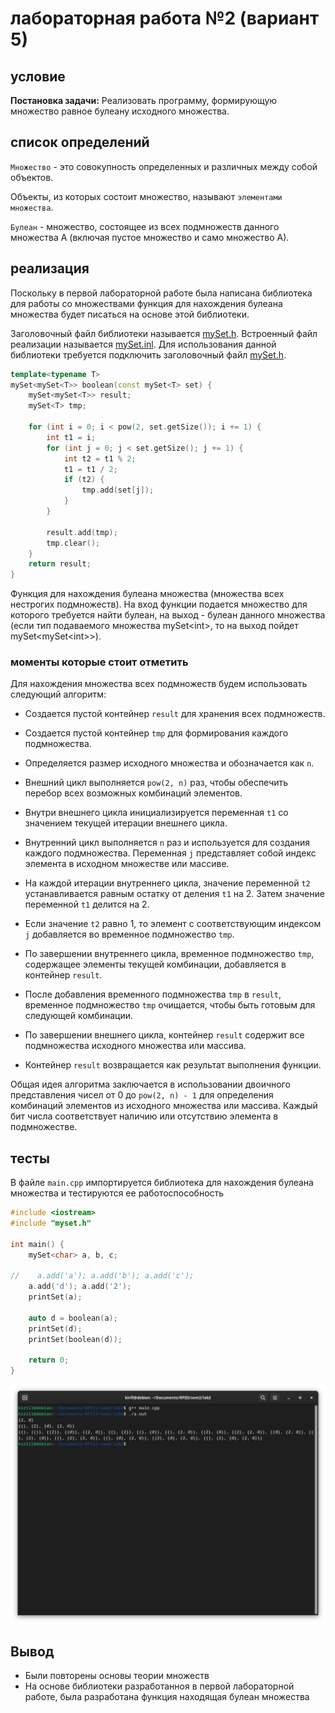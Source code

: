 # лабораторная работа №2 (вариант 5)

## условие

**Постановка задачи:** Реализовать программу, формирующую множество равное булеану исходного множества.

## список определений

`Множество` - это совокупность определенных и различных между собой объектов. 

Объекты, из которых состоит множество, называют `элементами множества`.

`Булеан` - множество, состоящее из всех подмножеств данного множества A (включая пустое множество и само множество A).

## реализация

Поскольку в первой лабораторной работе была написана библиотека для работы со множествами функция для нахождения булеана множества будет писаться на основе этой библиотеки.

Заголовочный файл библиотеки называется [mySet.h](mySet.h). Встроенный файл реализации называется [mySet.inl](mySet.inl). Для использования данной библиотеки требуется подключить заголовочный файл [mySet.h](mySet.h).


```c++
template<typename T>
mySet<mySet<T>> boolean(const mySet<T> set) {
    mySet<mySet<T>> result;
    mySet<T> tmp;

    for (int i = 0; i < pow(2, set.getSize()); i += 1) {
        int t1 = i;
        for (int j = 0; j < set.getSize(); j += 1) {
            int t2 = t1 % 2;
            t1 = t1 / 2;
            if (t2) {
                tmp.add(set[j]);
            }
        }

        result.add(tmp);
        tmp.clear();
    }
    return result;
}
```

Функция для нахождения булеана множества (множества всех нестрогих подмножеств). На вход функции подается множество для которого требуется найти булеан, на выход - булеан данного множества (если тип подаваемого множества mySet\<int\>, то на выход пойдет mySet\<mySet\<int\>\>). 

### моменты которые стоит отметить

Для нахождения множества всех подмножеств будем использовать следующий алгоритм:
- Создается пустой контейнер `result` для хранения всех подмножеств.

- Создается пустой контейнер `tmp` для формирования каждого подмножества.

- Определяется размер исходного множества и обозначается как `n`.

- Внешний цикл выполняется `pow(2, n)` раз, чтобы обеспечить перебор всех возможных комбинаций элементов.

- Внутри внешнего цикла инициализируется переменная `t1` со значением текущей итерации внешнего цикла.

- Внутренний цикл выполняется `n` раз и используется для создания каждого подмножества. Переменная `j` представляет собой индекс элемента в исходном множестве или массиве.

- На каждой итерации внутреннего цикла, значение переменной `t2` устанавливается равным остатку от деления `t1` на 2. Затем значение переменной `t1` делится на 2.

- Если значение `t2` равно 1, то элемент с соответствующим индексом `j` добавляется во временное подмножество `tmp`.

- По завершении внутреннего цикла, временное подмножество `tmp`, содержащее элементы текущей комбинации, добавляется в контейнер `result`.

- После добавления временного подмножества `tmp` в `result`, временное подмножество `tmp` очищается, чтобы быть готовым для следующей комбинации.

- По завершении внешнего цикла, контейнер `result` содержит все подмножества исходного множества или массива.

- Контейнер `result` возвращается как результат выполнения функции.

Общая идея алгоритма заключается в использовании двоичного представления чисел от 0 до `pow(2, n) - 1` для определения комбинаций элементов из исходного множества или массива. Каждый бит числа соответствует наличию или отсутствию элемента в подмножестве.
<br>

## тесты

В файле `main.cpp` импортируется библиотека для нахождения булеана множества и тестируются ее работоспособность

```c++
#include <iostream>
#include "myset.h"

int main() {
    mySet<char> a, b, c;

//    a.add('a'); a.add('b'); a.add('c');  
    a.add('d'); a.add('2');
    printSet(a);

    auto d = boolean(a);
    printSet(d);
    printSet(boolean(d));

    return 0;
}
```

![пример запуска программы](img/Screenshot.png)

## Вывод

- Были повторены основы теории множеств
- На основе библиотеки разработанноя в первой лабораторной работе, была разработана функция находящая булеан множества
